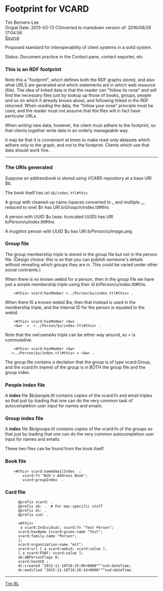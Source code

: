 # Footprint for VCARD

Tim Berners-Lee  
Origial Date: 2013-03-13
COnverted to markdown version of: 2016/08/26 17:04:56   
[Source](http://www.w3.org/2015/03/vcard-footprint/footprint.html "Permalink to Footprint for VCARD")

Proposed standard for interoperability of client systems in a solid system.

Status: Document practice in the Contact pane, contact exporter, etc

### This is an RDF footprint

Note this a "footprint", which defines both the RDF graphs stored, and also what URLS are generated and which
statements are in which web resource (file).    The idea of linked data is that the reader can "follow its nose" and will find the
necessary files just by lookup up those of books, groups, people and so on which it already knows about, and following linked in the RDF returned.
When *reading* the data, the "follow your nose" principle must be used, and the reader must not assume that the files will in fact have particular URLs.

When *writing* new data, however, the client must adhere to the footprint, so that clients together write data in an orderly manageable way.

It may be that it is convenient at times to make read-only datasets which adhere only to the graph, and not to the footprint.  Clients which use that data should work fine.

* * *

### The URIs generated

Suppose an addressbook is stored using VCARD repository at a base URI $b.

The book itself has uri `$b/index.ttl#this`

A group with cleaned-up name (spaces converted to _ and multiple __ reduced to one) $n has URI $b/Group/$n/index.ttl#this

A person with UUID $u (was: truncated UUID) has URI $b/Person/$u/index.ttl#this

A mugshot person with UUID $u has URI $b/Person/$u/image.png

### Group file

The group membership triple is stored in the group file but not in the person file. (Design choice: this is so that you can publish someone's details without revealing which groups they are in. This could be varied under other social contraints.)

When there is no known webid for a person, then in the group file we have just a simple membership triple using their id $b/Person/$u/index.ttl#this.


        <#this> vcard:hasMember <../Person/$u/index.ttl#this> .


When there IS a known webid $w, then that instead is used in the membership triple, and the internal ID for the person is equated to the webid.


        <#this> vcard:hasMember <$w> .
        <$w>  =  <../Person/$u/index.ttl#this> .


Note that the owl:sameAs triple can be either way around, as = is commutative.


        <#this> vcard:hasMember <$w>
       <../Person/$u/index.ttl#this> = <$w> .


The group file contains a declation that the group is of type vcard:Group, and the vcard:fn (name) of the group is in BOTH the group file and the group index.

### People index file

A **index** file $b/people.ttl contains copies of the vcard:fn and email triples so that just by loading that one can do the very common task of autocompletion user input for names and emails.

### Group index file

A **index** file $b/groups.ttl contains copies of the vcard:fn of the groups so that just by loading that one can do the very common autocompletion user input for names and emails.

These two files can be found from the book itself.

### Book file


        <#this> vcard:nameEmailIndex  ;
            vcard:fn "Bob's Address Book";
            vcard:groupIndex  .



### Card file


          @prefix vcard: .
          @prefix ab: .  # For mac-specific stuff
          @prefix dc: .
          @prefix xsd: .

          <#this>
           a vcard:Individual; vcard:fn "Test Person";
          vcard:hasName [vcard:given-name "Test";
          vcard:family-name "Person";
          ];
          vcard:organization-name "mit";
          vcard:url [ a vcard:webid; vcard:value ],
          [ a vcard:FOAF; vcard:value ];
          ab:ABPersonFlags 0;
          vcard:hasUID ;
          dc:created "2015-11-10T18:25:06+0000"^^xsd:dateTime;
          dc:modified "2015-11-10T18:26:14+0000"^^xsd:dateTime.



* * *


[Tim BL][2]

[2]: http://www.w3.org/People/Berners-Lee/card#i
